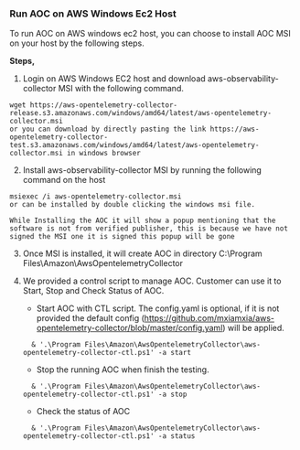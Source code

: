 ### Run AOC on AWS Windows Ec2 Host

To run AOC on AWS windows ec2 host, you can choose to install AOC MSI on your host by the following steps.

**Steps,**
1. Login on AWS Windows EC2 host and download aws-observability-collector MSI with the following command.
```
wget https://aws-opentelemetry-collector-release.s3.amazonaws.com/windows/amd64/latest/aws-opentelemetry-collector.msi
or you can download by directly pasting the link https://aws-opentelemetry-collector-test.s3.amazonaws.com/windows/amd64/latest/aws-opentelemetry-collector.msi in windows browser 
```
2. Install aws-observability-collector MSI by running the following command on the host
```
msiexec /i aws-opentelemetry-collector.msi
or can be installed by double clicking the windows msi file.
```
`While Installing the AOC it will show a popup mentioning that the software is not from verified publisher, this is because we have not signed the MSI one it is signed this popup will be gone`

3. Once MSI is installed, it will create AOC in directory C:\Program Files\Amazon\AwsOpentelemetryCollector

4. We provided a control script to manage AOC. Customer can use it to Start, Stop and Check Status of AOC.
    * Start AOC with CTL script. The config.yaml is optional, if it is not provided the default config (https://github.com/mxiamxia/aws-opentelemetry-collector/blob/master/config.yaml) will be applied.
    ```
      & '.\Program Files\Amazon\AwsOpentelemetryCollector\aws-opentelemetry-collector-ctl.ps1' -a start 
    ```
    * Stop the running AOC when finish the testing.
    ```
      & '.\Program Files\Amazon\AwsOpentelemetryCollector\aws-opentelemetry-collector-ctl.ps1' -a stop 

    ```
    * Check the status of AOC
    ```
      & '.\Program Files\Amazon\AwsOpentelemetryCollector\aws-opentelemetry-collector-ctl.ps1' -a status 
    ```
